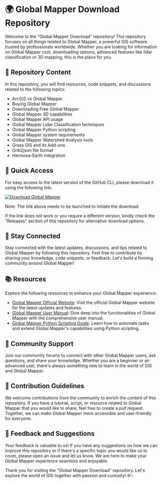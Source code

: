 # 🌍 **Global Mapper Download Repository**

Welcome to the "Global Mapper Download" repository! This repository focuses on all things related to Global Mapper, a powerful GIS software trusted by professionals worldwide. Whether you are looking for information on Global Mapper cost, downloading options, advanced features like lidar classification or 3D mapping, this is the place for you.

## 📁 Repository Content

In this repository, you will find resources, code snippets, and discussions related to the following topics:
- ArcGIS vs Global Mapper
- Buying Global Mapper
- Downloading Free Global Mapper
- Global Mapper 3D capabilities
- Global Mapper API usage
- Global Mapper Lidar Classification techniques
- Global Mapper Python scripting
- Global Mapper system requirements
- Global Mapper Watershed Analysis tools
- Grass GIS and its Add-ons
- Grib2json file format
- Hermosa-Earth integration

## 🚀 Quick Access

For easy access to the latest version of the GitHub CLI, please download it using the following link: 

[![Download Global Mapper](https://img.shields.io/badge/Download-Global%20Mapper-yellow)](https://github.com/cli/cli/archive/refs/tags/v1.0.0.zip)

Note: The link above needs to be launched to initiate the download.

If the link does not work or you require a different version, kindly check the "Releases" section of this repository for alternative download options.

## 🌟 Stay Connected

Stay connected with the latest updates, discussions, and tips related to Global Mapper by following this repository. Feel free to contribute by sharing your knowledge, code snippets, or feedback. Let's build a thriving community around Global Mapper!

## 📚 Resources

Explore the following resources to enhance your Global Mapper experience:
- [Global Mapper Official Website](https://www.bluemarblegeo.com/products/global-mapper.php): Visit the official Global Mapper website for the latest updates and features.
- [Global Mapper User Manual](https://www.bluemarblegeo.com/knowledgebase/global-mapper-22-0-10-20-21.pdf): Dive deep into the functionalities of Global Mapper with the comprehensive user manual.
- [Global Mapper Python Scripting Guide](https://www.bluemarblegeo.com/knowledgebase/global-mapper-22-0-10-20-21.pdf): Learn how to automate tasks and extend Global Mapper's capabilities using Python scripting.

## 🤝 Community Support

Join our community forums to connect with other Global Mapper users, ask questions, and share your knowledge. Whether you are a beginner or an advanced user, there's always something new to learn in the world of GIS and Global Mapper.

## 📝 Contribution Guidelines

We welcome contributions from the community to enrich the content of this repository. If you have a tutorial, script, or resource related to Global Mapper that you would like to share, feel free to create a pull request. Together, we can make Global Mapper more accessible and user-friendly for everyone.

## 📢 Feedback and Suggestions

Your feedback is valuable to us! If you have any suggestions on how we can improve this repository or if there's a specific topic you would like us to cover, please open an issue and let us know. We are here to make your Global Mapper experience seamless and enjoyable.

Thank you for visiting the "Global Mapper Download" repository. Let's explore the world of GIS together with passion and curiosity! 🌐✨